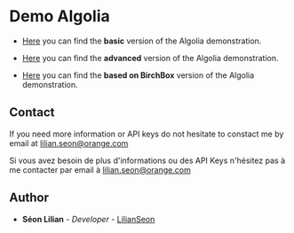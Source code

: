 #  Demo Algolia

- [Here](https://github.com/LilianSeon/demo-algolia/tree/master/demo2) you can find the **basic** version of the Algolia demonstration.

- [Here](https://github.com/LilianSeon/demo-algolia/tree/master/demo) you can find the **advanced** version of the Algolia demonstration.

- [Here](https://github.com/LilianSeon/demo-algolia/tree/master/demo3) you can find the **based on BirchBox** version of the Algolia demonstration.

## Contact

If you need more information or API keys do not hesitate to constact me by email at lilian.seon@orange.com

Si vous avez besoin de plus d'informations ou des API Keys n'hésitez pas à me contacter par email à lilian.seon@orange.com
## Author

* **Séon Lilian** - *Developer* - [LilianSeon](https://github.com/LilianSeon)
